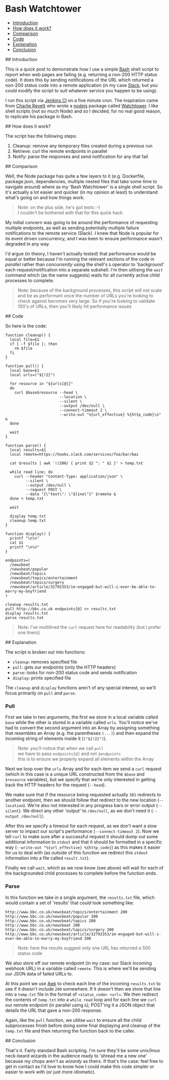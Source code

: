 # Bash Watchtower

- [Introduction](#1)
- [How does it work?](#2)
- [Comparison](#3)
- [Code](#4)
- [Explanation](#5)
- [Conclusion](#6)

<div id="1"></div>
## Introduction

This is a quick post to demonstrate how I use a simple [Bash](https://www.gnu.org/software/bash/) shell script to report when web pages are failing (e.g. returning a non-200 HTTP status code). It does this by sending notifications of the URL which returned a non-200 status code into a remote application (in my case [Slack](https://slack.com/); but you could modify the script to suit whatever service you happen to be using).

I run this script via [Jenkins CI](https://jenkins-ci.org/) on a five minute cron. The inspiration came from [Charlie Revett](https://twitter.com/charlierevett) who wrote a [nodejs](https://nodejs.org/) package called [Watchtower](http://github.com/revett/watchtower/). I like shell scripts (not so much Node) and so I decided, for no real good reason, to replicate his package in Bash.

<div id="2"></div>
## How does it work?

The script has the following steps:

1. Cleanup: remove any temporary files created during a previous run
2. Retrieve: curl the remote endpoints in parallel
3. Notify: parse the responses and send notification for any that fail

<div id="3"></div>
## Comparison

Well, the Node package has quite a few layers to it (e.g. Dockerfile, package.json, dependencies, multiple nested files that take some time to navigate around) where as my 'Bash Watchtower' is a single shell script. So it's actually a lot easier and quicker (in my opinion at least) to understand what's going on and how things work.

> Note: on the plus side, he's got tests :-)  
> I couldn't be bothered with that for this quick hack

My initial concern was going to be around the performance of requesting multiple endpoints, as well as sending potentially multiple failure notifications to the remote service (Slack). I knew that Node is popular for its event driven concurrency, and I was keen to ensure performance wasn't degraded in any way. 

I'd argue (in theory, I haven't actually tested) that performance would be equal or better because I'm running the relevant sections of the code in *parallel* rather than *concurrently* using the shell's `&` operator to 'background' each request/notification into a separate subshell. I'm then utilising the `wait` command which (as the name suggests) waits for all currently active child processes to complete.

> Note: because of the background processes, this script will not scale and be as performant once the number of URLs you're looking to check against becomes very large. So if you're looking to validate 100's of URLs, then you'll likely hit performance issues

<div id="4"></div>
## Code

So here is the code:

<!--language-bash-->

    function cleanup() {
      local file=$1
      if [ -f $file ]; then
        rm $file
      fi
    }

    function pull() {
      local base=$1
      local urls=("${!2}")

      for resource in "${urls[@]}"
      do
        curl $base$resource --head \
                            --location \
                            --silent \
                            --output /dev/null \
                            --connect-timeout 2 \
                            --write-out "%{url_effective} %{http_code}\n" &
      done

      wait
    }

    function parse() {
      local results=$1
      local remote=https://hooks.slack.com/services/foo/bar/baz

      cat $results | awk '!/200/ { print $2 ": " $1 }' > temp.txt

      while read line; do
        curl --header "Content-Type: application/json" \
             --silent \
             --output /dev/null \
             --request POST \
             --data "{\"text\": \"$line\"}" $remote &
      done < temp.txt

      wait

      display temp.txt
      cleanup temp.txt
    }

    function display() {
      printf "\n\n"
      cat $1
      printf "\n\n"
    }

    endpoints=(
      /newsbeat
      /newsbeat/popular
      /newsbeat/topics
      /newsbeat/topics/entertainment
      /newsbeat/topics/surgery
      /newsbeat/article/32792353/im-engaged-but-will-i-ever-be-able-to-marry-my-boyfriend
    )

    cleanup results.txt
    pull http://bbc.co.uk endpoints[@] >> results.txt
    display results.txt
    parse results.txt

> Note: I've multilined the `curl` request here for readability (but I prefer one liners)

<div id="5"></div>
## Explanation

The script is broken out into functions:

- `cleanup`: removes specified file
- `pull`: gets our endpoints (only the HTTP headers)
- `parse`: looks for non-200 status code and sends notification
- `display`: prints specified file

The `cleanup` and `display` functions aren't of any special interest, so we'll focus primarily on `pull` and `parse`.

### Pull

First we take in two arguments, the first we store in a local variable called `base` while the other is stored in a variable called `urls`. You'll notice we've had to convert the second argument into an Array by assigning something that resembles an Array (e.g. the parentheses `(...)`) and then expand the incoming string of elements inside it (`("${!2}")`).

> Note: you'll notice that when we call `pull`  
> we have to pass `endpoints[@]` and not `$endpoints`  
> this is to ensure we properly expand all elements within the Array

Next we loop over the `urls` Array and for each item we send a `curl` request (which in this case is a unique URL constructed from the `$base` and `$resource` variables), but we specify that we're only interested in getting back the HTTP headers for the request (`--head`).

We make sure that if the resource being requested actually `301` redirects to another endpoint, then we should follow that redirect to the new location (`--location`). We're also not interested in any progress bars or error output (`--silent`). We direct any other 'output' to `/dev/null`, as we don't need it (`--output /dev/null`).

After this we specify a timeout for each request, as we don't want a slow server to impact our script's performance (`--connect-timeout 2`). Now we tell `curl` to make sure after a successful request it should dump out some additional information to `stdout` and that it should be formatted in a specific way (`--write-out "%{url_effective} %{http_code}`) as this makes it easier for us to deal with (as outside of this function we redirect this `stdout` information into a file called `result.txt`).

Finally we call `wait`, which as we now know (see above) will wait for each of the backgrounded child processes to complete before the function ends.

### Parse

In this function we take in a single argument, the `results.txt` file, which would contain a set of 'results' that *could* look something like:

<!--language-bash-->

    http://www.bbc.co.uk/newsbeat/topics/entertainment 200
    http://www.bbc.co.uk/newsbeat/popular 200
    http://www.bbc.co.uk/newsbeat/topics 200
    http://www.bbc.co.uk/newsbeat 200
    http://www.bbc.co.uk/newsbeat/topics/surgery 200
    http://www.bbc.co.uk/newsbeat/article/32792353/im-engaged-but-will-i-ever-be-able-to-marry-my-boyfriend 500

> Note: here the results suggest only one URL has returned a 500 status code

We also store off our remote endpoint (in my case: our Slack incoming webhook URL) in a variable called `remote`. This is where we'll be sending our JSON data of failed URLs to.

At this point we use [Awk](https://en.wikipedia.org/wiki/AWK) to check each line of the incoming `results.txt` to see if it doesn't include `200` somewhere. If it doesn't then we store that line into a `temp.txt` file in the format of `<status_code> <url>`. We then redirect the contents of `temp.txt` into a `while read` loop and for each line we `curl` our remote endpoint (in parallel using `&`); POST'ing it a JSON object that details the URL that gave a non-200 response.

Again, like the `pull` function, we utilise `wait` to ensure all the child subprocesses finish before doing some final displaying and cleanup of the `temp.txt` file and then returning the function back to the caller.

<div id="6"></div>
## Conclusion

That's it. Fairly standard Bash scripting. I'm sure they'll be some unix/linux neck-beard wizards in the audience ready to 'shread me a new one' because my chops aren't as *wizardy* as theirs. If that's the case: feel free to get in contact as I'd love to know how I could make this code simpler or easier to work with (or just more idiomatic).

